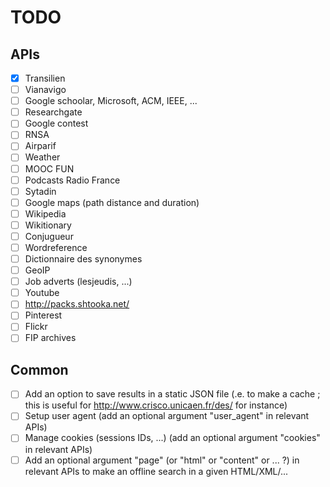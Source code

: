 # TODO

## APIs

- [x] Transilien
- [ ] Vianavigo
- [ ] Google schoolar, Microsoft, ACM, IEEE, ...
- [ ] Researchgate
- [ ] Google contest
- [ ] RNSA
- [ ] Airparif
- [ ] Weather
- [ ] MOOC FUN
- [ ] Podcasts Radio France
- [ ] Sytadin
- [ ] Google maps (path distance and duration)
- [ ] Wikipedia
- [ ] Wikitionary
- [ ] Conjugueur
- [ ] Wordreference
- [ ] Dictionnaire des synonymes
- [ ] GeoIP
- [ ] Job adverts (lesjeudis, ...)
- [ ] Youtube
- [ ] http://packs.shtooka.net/
- [ ] Pinterest
- [ ] Flickr
- [ ] FIP archives

## Common

- [ ] Add an option to save results in a static JSON file (.e. to make a cache ; this is useful for http://www.crisco.unicaen.fr/des/ for instance)
- [ ] Setup user agent (add an optional argument "user_agent" in relevant APIs)
- [ ] Manage cookies (sessions IDs, ...) (add an optional argument "cookies" in relevant APIs)
- [ ] Add an optional argument "page" (or "html" or "content" or ... ?) in relevant APIs to make an offline search in a given HTML/XML/...
